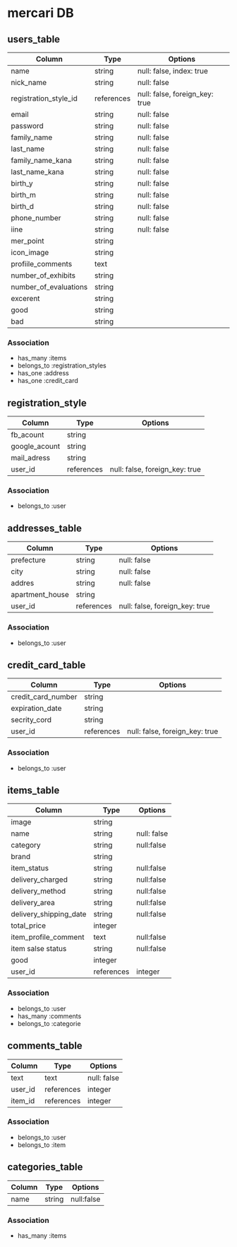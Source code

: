 # mercari DB
## users_table
|Column|Type|Options|
|------|----|-------|
|name|string|null: false, index: true|
|nick_name|string|null: false|
|registration_style_id|references|null: false, foreign_key: true|
|email|string|null: false|
|password|string|null: false|
|family_name|string|null: false|
|last_name|string|null: false|
|family_name_kana|string|null: false|
|last_name_kana|string|null: false|
|birth_y|string|null: false|
|birth_m|string|null: false|
|birth_d|string|null: false|
|phone_number|string|null: false|
|iine|string|null: false|
|mer_point|string||
|icon_image|string||
|profiile_comments|text||
|number_of_exhibits|string||
|number_of_evaluations|string||
|excerent|string||
|good|string||
|bad|string||

### Association
- has_many :items
- belongs_to :registration_styles
- has_one :address
- has_one :credit_card


## registration_style
|Column|Type|Options|
|------|----|-------|
|fb_acount|string||
|google_acount|string||
|mail_adress|string||
|user_id|references|null: false, foreign_key: true|

### Association
- belongs_to :user


## addresses_table
|Column|Type|Options|
|------|----|-------|
|prefecture|string|null: false|
|city|string|null: false|
|addres|string|null: false|
|apartment_house|string||
|user_id|references|null: false, foreign_key: true|

### Association
- belongs_to :user


## credit_card_table
|Column|Type|Options|
|------|----|-------|
|credit_card_number|string||
|expiration_date|string||
|secrity_cord|string||
|user_id|references|null: false, foreign_key: true|

### Association
- belongs_to :user


## items_table
|Column|Type|Options|
|------|----|-------|
|image|string||
|name|string|null: false|
|category|string|null:false|
|brand|string||
|item_status|string|null:false|
|delivery_charged|string|null:false|
|delivery_method|string|null:false|
|delivery_area|string|null:false|
|delivery_shipping_date|string|null:false|
|total_price|integer||
|item_profile_comment|text|null:false|
|item salse status|string|null:false|
|good|integer||
|user_id|references|integer|null: false, foreign_key: true|


### Association
- belongs_to :user
- has_many :comments
- belongs_to :categorie


## comments_table
|Column|Type|Options|
|------|----|-------|
|text|text|null: false|
|user_id|references|integer|null: false, foreign_key: true|
|item_id|references|integer|null: false, foreign_key: true|

### Association
- belongs_to :user
- belongs_to :item


## categories_table
|Column|Type|Options|
|------|----|-------|
|name|string|null:false|

### Association
- has_many :items